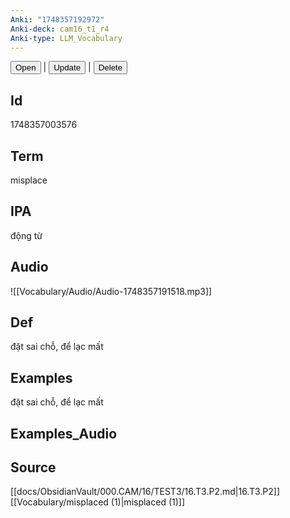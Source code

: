 ```yaml
---
Anki: "1748357192972"
Anki-deck: cam16_t1_r4
Anki-type: LLM_Vocabulary
---
```

<button class="anki-btn-open">Open</button> | <button class="anki-btn-update">Update</button> | <button class="anki-btn-delete">Delete</button>

## Id
 1748357003576
## Term
misplace
## IPA
động từ

## Audio
![[Vocabulary/Audio/Audio-1748357191518.mp3]]
## Def
đặt sai chỗ, để lạc mất
## Examples
đặt sai chỗ, để lạc mất
## Examples_Audio

## Source
 [[docs/ObsidianVault/000.CAM/16/TEST3/16.T3.P2.md|16.T3.P2]]
[[Vocabulary/misplaced (1)|misplaced (1)]]